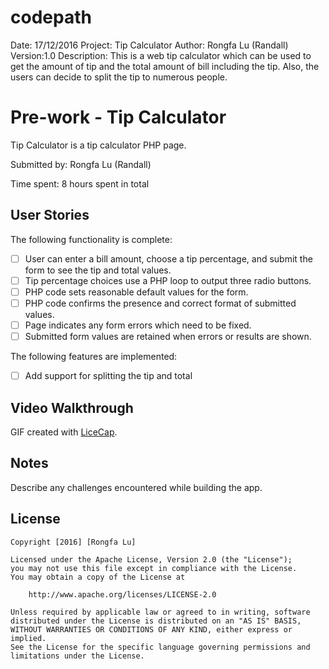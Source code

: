 # codepath
Date: 17/12/2016
Project: Tip Calculator
Author: Rongfa Lu (Randall)
Version:1.0
Description: This is a web tip calculator which can be used to get the amount of tip and the total amount of bill including                the tip. Also, the users can decide to split the tip to numerous people.


# Pre-work - Tip Calculator

Tip Calculator is a tip calculator PHP page.

Submitted by: Rongfa Lu (Randall)

Time spent: 8 hours spent in total

## User Stories

The following functionality is complete:
* [ ] User can enter a bill amount, choose a tip percentage, and submit the form to see the tip and total values.
* [ ] Tip percentage choices use a PHP loop to output three radio buttons.
* [ ] PHP code sets reasonable default values for the form.
* [ ] PHP code confirms the presence and correct format of submitted values.
* [ ] Page indicates any form errors which need to be fixed.
* [ ] Submitted form values are retained when errors or results are shown.

The following features are implemented:
* [ ] Add support for splitting the tip and total

## Video Walkthrough

GIF created with [LiceCap](http://www.cockos.com/licecap/).

## Notes

Describe any challenges encountered while building the app.

## License

    Copyright [2016] [Rongfa Lu]

    Licensed under the Apache License, Version 2.0 (the "License");
    you may not use this file except in compliance with the License.
    You may obtain a copy of the License at

        http://www.apache.org/licenses/LICENSE-2.0

    Unless required by applicable law or agreed to in writing, software
    distributed under the License is distributed on an "AS IS" BASIS,
    WITHOUT WARRANTIES OR CONDITIONS OF ANY KIND, either express or implied.
    See the License for the specific language governing permissions and
    limitations under the License.

